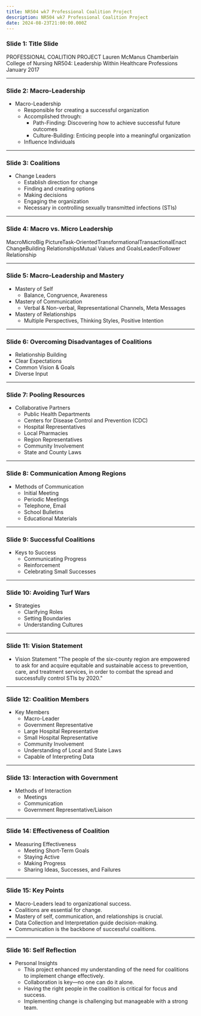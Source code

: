 ```yaml
---
title: NR504 wk7 Professional Coalition Project
description: NR504 wk7 Professional Coalition Project
date: 2024-08-23T21:00:00.000Z
---
```


### Slide 1: Title Slide

PROFESSIONAL COALITION PROJECT
Lauren McManus
Chamberlain College of Nursing
NR504: Leadership Within Healthcare Professions
January 2017

***

### Slide 2: Macro-Leadership

* Macro-Leadership
  * Responsible for creating a successful organization
  * Accomplished through:
    * Path-Finding: Discovering how to achieve successful future outcomes
    * Culture-Building: Enticing people into a meaningful organization
  * Influence Individuals

***

### Slide 3: Coalitions

* Change Leaders
  * Establish direction for change
  * Finding and creating options
  * Making decisions
  * Engaging the organization
  * Necessary in controlling sexually transmitted infections (STIs)

***

### Slide 4: Macro vs. Micro Leadership

MacroMicroBig PictureTask-OrientedTransformationalTransactionalEnact ChangeBuilding RelationshipsMutual Values and GoalsLeader/Follower Relationship

***

### Slide 5: Macro-Leadership and Mastery

* Mastery of Self
  * Balance, Congruence, Awareness
* Mastery of Communication
  * Verbal & Non-verbal, Representational Channels, Meta Messages
* Mastery of Relationships
  * Multiple Perspectives, Thinking Styles, Positive Intention

***

### Slide 6: Overcoming Disadvantages of Coalitions

* Relationship Building
* Clear Expectations
* Common Vision & Goals
* Diverse Input

***

### Slide 7: Pooling Resources

* Collaborative Partners
  * Public Health Departments
  * Centers for Disease Control and Prevention (CDC)
  * Hospital Representatives
  * Local Pharmacies
  * Region Representatives
  * Community Involvement
  * State and County Laws

***

### Slide 8: Communication Among Regions

* Methods of Communication
  * Initial Meeting
  * Periodic Meetings
  * Telephone, Email
  * School Bulletins
  * Educational Materials

***

### Slide 9: Successful Coalitions

* Keys to Success
  * Communicating Progress
  * Reinforcement
  * Celebrating Small Successes

***

### Slide 10: Avoiding Turf Wars

* Strategies
  * Clarifying Roles
  * Setting Boundaries
  * Understanding Cultures

***

### Slide 11: Vision Statement

* Vision Statement
  "The people of the six-county region are empowered to ask for and acquire equitable and sustainable access to prevention, care, and treatment services, in order to combat the spread and successfully control STIs by 2020."

***

### Slide 12: Coalition Members

* Key Members
  * Macro-Leader
  * Government Representative
  * Large Hospital Representative
  * Small Hospital Representative
  * Community Involvement
  * Understanding of Local and State Laws
  * Capable of Interpreting Data

***

### Slide 13: Interaction with Government

* Methods of Interaction
  * Meetings
  * Communication
  * Government Representative/Liaison

***

### Slide 14: Effectiveness of Coalition

* Measuring Effectiveness
  * Meeting Short-Term Goals
  * Staying Active
  * Making Progress
  * Sharing Ideas, Successes, and Failures

***

### Slide 15: Key Points

* Macro-Leaders lead to organizational success.
* Coalitions are essential for change.
* Mastery of self, communication, and relationships is crucial.
* Data Collection and Interpretation guide decision-making.
* Communication is the backbone of successful coalitions.

***

### Slide 16: Self Reflection

* Personal Insights
  * This project enhanced my understanding of the need for coalitions to implement change effectively.
  * Collaboration is key—no one can do it alone.
  * Having the right people in the coalition is critical for focus and success.
  * Implementing change is challenging but manageable with a strong team.
